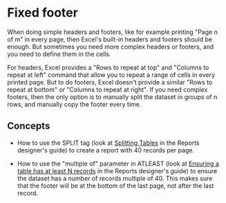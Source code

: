 # Fixed footer

When doing simple headers and footers, like for example printing \"Page
n of m\" in every page, then Excel\'s built-in headers and footers
should be enough. But sometimes you need more complex headers or
footers, and you need to define them in the cells.

For headers, Excel provides a \"Rows to repeat at top\" and \"Columns to
repeat at left\" command that allow you to repeat a range of cells in
every printed page. But to do footers, Excel doesn't provide a similar
\"Rows to repeat at bottom\" or \"Columns to repeat at right\". If you
need complex footers, then the only option is to manually split the
dataset in groups of n rows, and manually copy the footer every time.

## Concepts

- How to use the SPLIT tag (look at [Splitting Tables](https://doc.tmssoftware.com/flexcel/net/guides/reports-designer-guide.html#splitting-tables) in the Reports designer's guide) to create a report with 40 records per page.

- How to use the \"multiple of\" parameter in ATLEAST (look at [Ensuring a table has at least N records](https://doc.tmssoftware.com/flexcel/net/guides/reports-designer-guide.html#ensuring-a-table-has-at-least-n-records) in the Reports designer's guide) to ensure the
  dataset has a number of records multiple of 40. This makes sure that
  the footer will be at the bottom of the last page, not after the
  last record.
